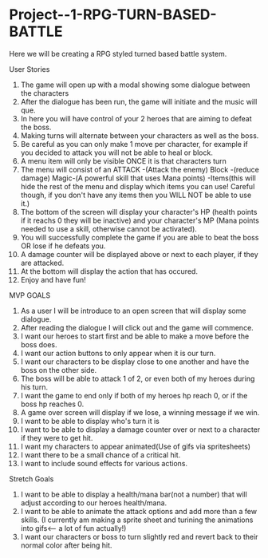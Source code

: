 # Project--1-RPG-TURN-BASED-BATTLE
Here we will be creating a RPG styled turned based battle system. 


User Stories
1. The game will open up with a modal showing some dialogue between the characters
2. After the dialogue has been run, the game will initiate and the music will que.
3. In here you will have control of your 2 heroes that are aiming to defeat the boss.
4. Making turns will alternate between your characters as well as the boss.
5. Be careful as you can only make 1 move per character, for example if you decided to attack
you will not be able to heal or block.
6. A menu item will only be visible ONCE it is that characters turn
7. The menu will consist of an ATTACK -(Attack the enemy) Block -(reduce damage) Magic-(A powerful skill that uses Mana points) -Items(this will hide the rest of the menu and display which items you can use! Careful though, if you don't have any items then you WILL NOT be able to use it.)
8. The bottom of the screen will display your character's HP (health points if it reachs 0 they will be inactive) and your character's MP (Mana points needed to use a skill, otherwise cannot be activated).
9. You will successfully complete the game if you are able to beat the boss OR lose if he defeats you.
10. A damage counter will be displayed above or next to each player, if they are attacked.
11. At the bottom will display the action that has occured.
12. Enjoy and have fun!

MVP GOALS
1. As a user I will be introduce to an open screen that will display some dialogue.
2. After reading the dialogue I will click out and the game will commence.
3. I want our heroes to start first and be able to make a move before the boss does.
4. I want our action buttons to only appear when it is our turn.
6. I want our characters to be display close to one another and have the boss on the other side.
5. The boss will be able to attack 1 of 2, or even both of my heroes during his turn.
6. I want the game to end only if both of my heroes hp reach 0, or if the boss hp reaches 0.
7. A game over screen will display if we lose, a winning message if we win.
8. I want to be able to display who's turn it is
9. I want to be able to display a damage counter over or next to a character if they were to get hit.
10. I want my characters to appear animated(Use of gifs via spritesheets)
11. I want there to be a small chance of a critical hit.
12. I want to include sound effects for various actions.

Stretch Goals
1. I want to be able to display a health/mana bar(not a number) that will adjust according to our heroes health/mana.
2. I want to be able to animate the attack options and add more than a few skills. (I currently am making a sprite sheet and turining the animations into gifs<-- a lot of fun actually!)
3. I want our characters or boss to turn slightly red and revert back to their normal color after being hit.